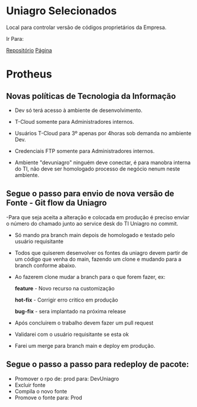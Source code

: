 # Uniagro Selecionados

Local para controlar versão de códigos proprietários da Empresa.

Ir Para:

[Repositório](https://github.com/uniagro-ind/home)
[Página](https://uniagro-ind.github.io/home/)


# Protheus

## Novas políticas de Tecnologia da Informação

- Dev só terá acesso à ambiente de desenvolvimento.

- T-Cloud somente para Administradores internos.

- Usuários T-Cloud para 3º apenas por 4horas sob demanda no ambiente Dev.

- Credenciais FTP somente para Administradores internos.

- Ambiente "devuniagro" ninguém deve conectar, é para manobra interna do TI, não deve ser homologado processo de negócio nenum neste ambiente.


## Segue o passo para envio de nova versão de Fonte - Git flow da Uniagro

-Para que seja aceita a alteração e colocada em produção é preciso enviar o número do chamado junto ao service desk do TI Uniagro no commit.

- Só mando pra branch main depois de homologado e testado pelo usuário requisitante
- Todos que quiserem desenvolver os fontes da uniagro devem partir de um código que venha do main, fazendo um clone e mudando para a branch conforme abaixo.
- Ao fazerem clone mudar a branch para o que forem fazer, ex:

     **feature** - Novo recurso na customização

     **hot-fix** - Corrigir erro critico em produção

     **bug-fix** - sera implantado na próxima release

- Após concluirem o trabalho devem fazer um pull request
- Validarei com o usuário requisitante se esta ok
- Farei um merge para branch main e deploy em produção.

## Segue o passo a passo para redeploy de pacote:
  
- Promover o rpo de: prod para: DevUniagro  
- Excluir fonte  
- Compila o novo fonte  
- Promove o fonte para: Prod




